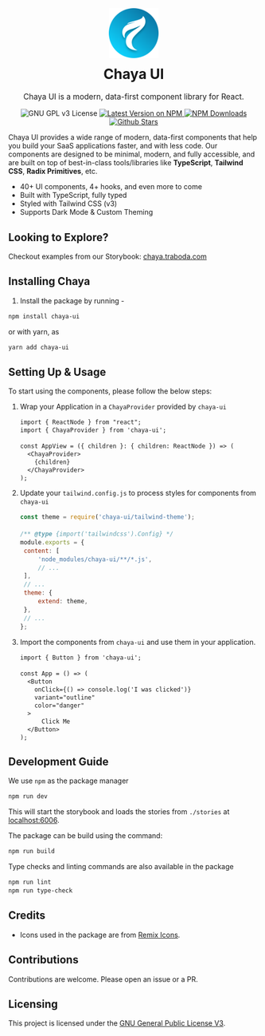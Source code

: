 <div align="center">
    <img src="/public/chaya-icon.svg" height="100" alt="ChayaUI" />
    <h1 style="margin-top: 12px">Chaya UI</h1>
    <p style="font-size: 110%">Chaya UI is a modern, data-first component library for React.</p>
    <div align="center">
      <img alt="GNU GPL v3 License" src="https://img.shields.io/github/license/chaya-ui/chaya-ui?style=for-the-badge"/>
      <a href="https://www.npmjs.com/package/chaya-ui">
        <img alt="Latest Version on NPM" src="https://img.shields.io/npm/v/chaya-ui.svg?style=for-the-badge"/>
      </a>
      <a href="https://www.npmjs.com/package/chaya-ui">
        <img alt="NPM Downloads" src="https://img.shields.io/npm/dm/chaya-ui.svg?style=for-the-badge"/>
      </a>
      <a href="https://github.com/chaya-ui/chaya-ui/stargazers">
        <img alt="Github Stars" src="https://img.shields.io/github/stars/chaya-ui/chaya-ui?style=for-the-badge" />
      </a>
    </div>
</div>

Chaya UI provides a wide range of modern, data-first components that help you build your SaaS applications faster,
and with less code. Our components are designed to be minimal, modern, and fully accessible, and are built on top
of best-in-class tools/libraries like **TypeScript**,  **Tailwind CSS**,  **Radix Primitives**, etc.

- 40+ UI components, 4+ hooks, and even more to come
- Built with TypeScript, fully typed
- Styled with Tailwind CSS (v3)
- Supports Dark Mode & Custom Theming

## Looking to Explore?

Checkout examples from our Storybook: [chaya.traboda.com](https://chaya.traboda.com/)

## Installing Chaya

1. Install the package by running - 
```bash
npm install chaya-ui
```
or with yarn, as 
```bash
yarn add chaya-ui
```


## Setting Up & Usage

To start using the components, please follow the below steps:

1. Wrap your Application in a `ChayaProvider` provided by `chaya-ui`

    ```tsx
    import { ReactNode } from "react";
    import { ChayaProvider } from 'chaya-ui';

    const AppView = ({ children }: { children: ReactNode }) => (
      <ChayaProvider>
        {children}
      </ChayaProvider>
    );
    ```

2. Update your `tailwind.config.js` to process styles for components from `chaya-ui`

    ```js
    const theme = require('chaya-ui/tailwind-theme');
    
    /** @type {import('tailwindcss').Config} */
    module.exports = {
     content: [
         'node_modules/chaya-ui/**/*.js',
         // ...
     ],
     // ...
     theme: {
         extend: theme,
     },
     // ...
    };
    ```

3. Import the components from `chaya-ui` and use them in your application.

    ```tsx
    import { Button } from 'chaya-ui';

    const App = () => (
      <Button 
        onClick={() => console.log('I was clicked')} 
        variant="outline" 
        color="danger"
      >
          Click Me
      </Button>
    );
    ```

## Development Guide

We use `npm` as the package manager

```bash
npm run dev
```

This will start the storybook and loads the stories from `./stories` at [localhost:6006](http://localhost:6006).

The package can be build using the command:

```bash
npm run build
```

Type checks and linting commands are also available in the package

```bash
npm run lint
npm run type-check
```

## Credits

- Icons used in the package are from [Remix Icons](https://remixicons.com).

## Contributions

Contributions are welcome. Please open an issue or a PR.

## Licensing

This project is licensed under the [GNU General Public License V3](LICENSE).
